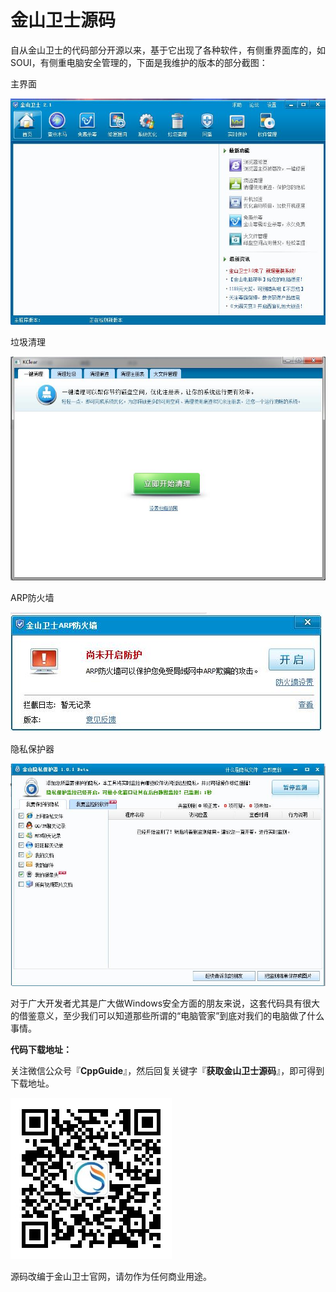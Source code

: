 # 金山卫士源码

自从金山卫士的代码部分开源以来，基于它出现了各种软件，有侧重界面库的，如SOUI，有侧重电脑安全管理的，下面是我维护的版本的部分截图：

主界面

![img](imgs/50fe0ef8dcd3a8b859b20af733603854.png)

垃圾清理

![img](imgs/fd0b5bebe4a651495526bbe0c153937e.png)

ARP防火墙

![img](imgs/97e7e0b088e225846736604a5c6df025.png)

隐私保护器

![img](imgs/a90dc472c2fcf392856ad17a7782e79f.png)

对于广大开发者尤其是广大做Windows安全方面的朋友来说，这套代码具有很大的借鉴意义，至少我们可以知道那些所谓的“电脑管家”到底对我们的电脑做了什么事情。

 

**代码下载地址：**

关注微信公众号『**CppGuide**』，然后回复关键字『**获取金山卫士源码**』，即可得到下载地址。

![img](imgs/wechat.jpg)

 

 

源码改编于金山卫士官网，请勿作为任何商业用途。